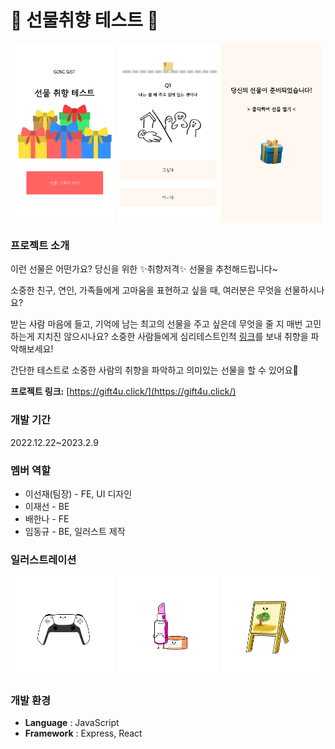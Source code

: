 # 🎁 선물취향 테스트 🎁

<p align="center">
  <img src="README/gift4u.click_(iPhone_SE).png" align="center" alt="startPage" width="32%">
  <img src="README/gift4u.click_(iPhone_SE)_(1).png" align="center" alt="whatgiftPage" width="32%">
  <img src="README/gift4u.click_(iPhone_SE)_(2).png" align="center" alt="preparePage" width="32%">
</p>

### 프로젝트 소개

이런 선물은 어떤가요? 당신을 위한 ✨취향저격✨ 선물을 추천해드립니다~

소중한 친구, 연인, 가족들에게 고마움을 표현하고 싶을 때, 여러분은 무엇을 선물하시나요? 

받는 사람 마음에 들고, 기억에 남는 최고의 선물을 주고 싶은데 무엇을 줄 지 매번 고민하는게 지치진 않으시나요? 소중한 사람들에게 심리테스트인척 [링크](http://gift4u.click/)를 보내 취향을 파악해보세요! 

간단한 테스트로 소중한 사람의 취향을 파악하고 의미있는 선물을 할 수 있어요🥳

**프로젝트 링크:** [https://gift4u.click/](https://gift4u.click/)

### 개발 기간

2022.12.22~2023.2.9

### 멤버 역할

- 이선재(팀장) - FE, UI 디자인
- 이재선 - BE
- 배한나 - FE
- 임동규 - BE, 일러스트 제작

### 일러스트레이션

<p align="center">
  <img src="README/KakaoTalk_20230118_012515167.png" align="center" alt="game" width="32%">
  <img src="README/KakaoTalk_20230118_012550327.png" align="center" alt="beauty" width="32%">
  <img src="README/KakaoTalk_20230131_153531609.png" align="center" alt="exhibition" width="32%">
</p>

### 개발 환경

- **Language** : JavaScript
- **Framework** : Express, React
